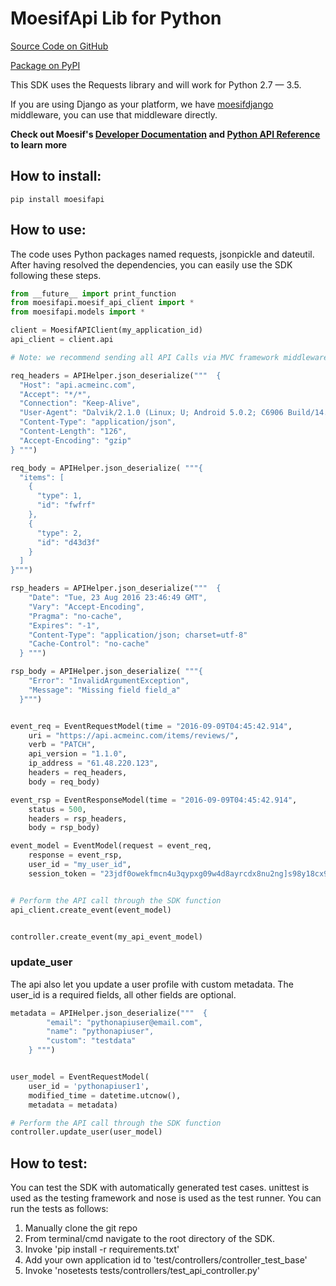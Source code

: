 # MoesifApi Lib for Python

[Source Code on GitHub](https://github.com/moesif/moesifapi-python)

[Package on PyPI](https://pypi.python.org/pypi/moesifapi)

This SDK uses the Requests library and will work for Python 2.7 — 3.5.

If you are using Django as your platform, we have [moesifdjango](https://github.com/Moesif/moesifdjango) middleware, you can use that middleware directly.

__Check out Moesif's [Developer Documentation](https://www.moesif.com/docs) and [Python API Reference](https://www.moesif.com/docs/api?python) to learn more__


## How to install:

```
pip install moesifapi
```

## How to use:

The code uses Python packages named requests, jsonpickle and dateutil.
After having resolved the dependencies, you can easily use the SDK following these steps.

```python
from __future__ import print_function
from moesifapi.moesif_api_client import *
from moesifapi.models import *

client = MoesifAPIClient(my_application_id)
api_client = client.api

# Note: we recommend sending all API Calls via MVC framework middleware.

req_headers = APIHelper.json_deserialize("""  {
  "Host": "api.acmeinc.com",
  "Accept": "*/*",
  "Connection": "Keep-Alive",
  "User-Agent": "Dalvik/2.1.0 (Linux; U; Android 5.0.2; C6906 Build/14.5.A.0.242)",
  "Content-Type": "application/json",
  "Content-Length": "126",
  "Accept-Encoding": "gzip"
} """)

req_body = APIHelper.json_deserialize( """{
  "items": [
    {
      "type": 1,
      "id": "fwfrf"
    },
    {
      "type": 2,
      "id": "d43d3f"
    }
  ]
}""")

rsp_headers = APIHelper.json_deserialize("""  {
    "Date": "Tue, 23 Aug 2016 23:46:49 GMT",
    "Vary": "Accept-Encoding",
    "Pragma": "no-cache",
    "Expires": "-1",
    "Content-Type": "application/json; charset=utf-8"
    "Cache-Control": "no-cache"
  } """)

rsp_body = APIHelper.json_deserialize( """{
    "Error": "InvalidArgumentException",
    "Message": "Missing field field_a"
  }""")


event_req = EventRequestModel(time = "2016-09-09T04:45:42.914",
    uri = "https://api.acmeinc.com/items/reviews/",
    verb = "PATCH",
    api_version = "1.1.0",
    ip_address = "61.48.220.123",
    headers = req_headers,
    body = req_body)

event_rsp = EventResponseModel(time = "2016-09-09T04:45:42.914",
    status = 500,
    headers = rsp_headers,
    body = rsp_body)

event_model = EventModel(request = event_req,
    response = event_rsp,
    user_id = "my_user_id",
    session_token = "23jdf0owekfmcn4u3qypxg09w4d8ayrcdx8nu2ng]s98y18cx98q3yhwmnhcfx43f")


# Perform the API call through the SDK function
api_client.create_event(event_model)


controller.create_event(my_api_event_model)
```

### update_user

The api also let you update a user profile with custom metadata.
The user_id is a required fields, all other fields are optional.

```python
metadata = APIHelper.json_deserialize("""  {
        "email": "pythonapiuser@email.com",
        "name": "pythonapiuser",
        "custom": "testdata"
    } """)


user_model = EventRequestModel(
    user_id = 'pythonapiuser1',
    modified_time = datetime.utcnow(),
    metadata = metadata)

# Perform the API call through the SDK function
controller.update_user(user_model)

```

## How  to test:

You can test the SDK with automatically generated test
cases. unittest is used as the testing framework and nose is used as the test
runner. You can run the tests as follows:

  1. Manually clone the git repo
  2. From terminal/cmd navigate to the root directory of the SDK.
  3. Invoke 'pip install -r requirements.txt'
  4. Add your own application id to 'test/controllers/controller_test_base'
  5. Invoke 'nosetests tests/controllers/test_api_controller.py'
